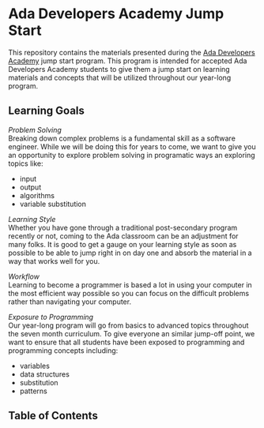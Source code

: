 # Ada Developers Academy Jump Start

This repository contains the materials presented during the [Ada Developers Academy](adadevelopersacademy.org) jump start program. This program is intended for accepted Ada Developers Academy students to give them a jump start on learning materials and concepts that will be utilized throughout our year-long program.

## Learning Goals
_Problem Solving_  
Breaking down complex problems is a fundamental skill as a software engineer. While we will be doing this for years to come, we want to give you an opportunity to explore problem solving in programatic ways an exploring topics like:
- input
- output
- algorithms
- variable substitution

_Learning Style_  
Whether you have gone through a traditional post-secondary program recently or not, coming to the Ada classroom can be an adjustment for many folks. It is good to get a gauge on your learning style as soon as possible to be able to jump right in on day one and absorb the material in a way that works well for you.

_Workflow_  
Learning to become a programmer is based a lot in using your computer in the most efficient way possible so you can focus on the difficult problems rather than navigating your computer.

_Exposure to Programming_  
Our year-long program will go from basics to advanced topics throughout the seven month curriculum. To give everyone an similar jump-off point, we want to ensure that all students have been exposed to programming and programming concepts including:
- variables
- data structures
- substitution
- patterns

## Table of Contents
